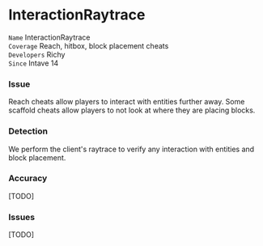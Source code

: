 # InteractionRaytrace

`Name` InteractionRaytrace<br>
`Coverage` Reach, hitbox, block placement cheats<br>
`Developers` Richy<br>
`Since` Intave 14<br>

### Issue

Reach cheats allow players to interact with entities further away. Some scaffold cheats allow players to not look at
where they are placing blocks.

### Detection

We perform the client's raytrace to verify any interaction with entities and block placement.

### Accuracy

[TODO]

### Issues

[TODO]
